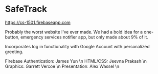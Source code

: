 # SafeTrack
https://cs-1501.firebaseapp.com

Probably the worst website I've ever made. We had a bold idea for a one-button, emergency services notifier app, but only made about 9% of it.

Incorporates log in functionality with Google Account with personalized greeting.

Firebase Authentication: James Yun \n
HTML/CSS: Jeevna Prakash \n
Graphics: Garrett Vercoe \n
Presentation: Alex Wassel \n
